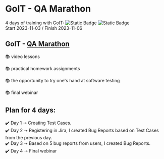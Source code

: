 # GoIT - QA Marathon
4 days of training with GoIT: ![Static Badge](https://img.shields.io/badge/Jira-%230052CC?style=%20flat-square&logo=Jira&logoColor=blue&labelColor=black)
![Static Badge](https://img.shields.io/badge/TestRail-%2365C179?style=%20flat-square&logo=TestRail&logoColor=green&labelColor=black&color=blue)<br>
Start 2023-11-03 / Finish 2023-11-06

## GoIT - [QA Marathon](https://qa.m.goit.global/pl/?utm_source=leeloo&utm_medium=ref&utm_campaign=FPL6)
:books: video lessons

:books: practical homework assignments

:books: the opportunity to try one's hand at software testing

:books: final webinar


## Plan for 4 days:
:heavy_check_mark: Day 1 ➝ Creating Test Cases.<br>
:heavy_check_mark: Day 2 ➝ Registering in Jira, I created Bug Reports based on Test Cases from the previous day.<br>
:heavy_check_mark: Day 3 ➝ Based on 5 bug reports from users, I created Bug Reports.<br>
:heavy_check_mark: Day 4 ➝ Final webinar
